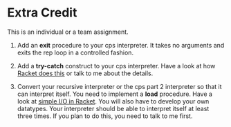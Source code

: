 # Extra Credit

This is an individual or a team assignment.

1. Add an <b>exit</b> procedure to your cps interpreter. It takes no arguments and exits the rep loop in a controlled fashion.

2. Add a <b>try-catch</b> construct to your cps
interpreter. Have a look at how <a
href="https://docs.racket-lang.org/try-catch/index.html">Racket
does this</a> or talk to me about the details.

3. Convert your recursive interpreter or the cps part 2 interpreter so that it can interpret itself.
You need to implement a <b>load</b> procedure. Have a look at <a
href="https://docs.racket-lang.org/guide/load.html">simple I/O in Racket</a>. You will also have to
develop your own datatypes. Your interpreter should be able to interpret itself at least three
times. If you plan to do this, you need to talk to me first.
